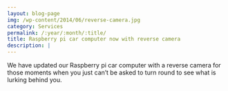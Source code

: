 ```yaml
---
layout: blog-page
img: /wp-content/2014/06/reverse-camera.jpg
category: Services
permalink: /:year/:month/:title/
title: Raspberry pi car computer now with reverse camera
description: |
---
```


We have updated our Raspberry pi car computer with a reverse camera for those moments when you just can’t be asked to turn round to see what is lurking behind you.
